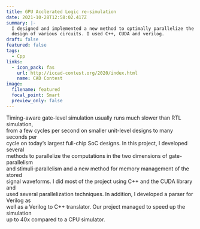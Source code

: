 ```yaml
---
title: GPU Acclerated Logic re-simulation
date: 2021-10-28T12:58:02.417Z
summary: |-
  I designed and implemented a new method to optimally parallelize the verilog\
  design of various circuits. I used C++, CUDA and verilog.
draft: false
featured: false
tags:
  - Cpp
links:
  - icon_pack: fas
    url: http://iccad-contest.org/2020/index.html
    name: CAD Contest
image:
  filename: featured
  focal_point: Smart
  preview_only: false
---
```

Timing-aware gate-level simulation usually runs much slower than RTL simulation,\
from a few cycles per second on smaller unit-level designs to many seconds per\
cycle on today’s largest full-chip SoC designs. In this project, I developed several\
methods to parallelize the computations in the two dimensions of gate-parallelism\
and stimuli-parallelism and a new method for memory management of the stored\
signal waveforms. I did most of the project using C++ and the CUDA library and\
used several parallelization techniques. In addition, I developed a parser for Verilog as\
well as a Verilog to C++ translator. Our project managed to speed up the simulation\
up to 40x compared to a CPU simulator.